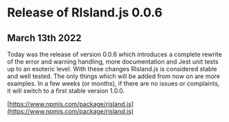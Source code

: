 # Release of RIsland.js 0.0.6

## <time datetime="2022-03-12 13:08">March 13th 2022</time>

Today was the release of version 0.0.6 which introduces a complete rewrite of the error and warning handling, more documentation and Jest unit tests up to an esoteric level. With these changes RIsland.js is considered stable and well tested. The only things which will be added from now on are more examples. In a few weeks (or months), if there are no issues or complaints, it will switch to a first stable version 1.0.0.

[https://www.npmjs.com/package/risland.js](https://www.npmjs.com/package/risland.js)
